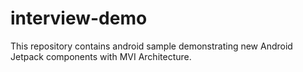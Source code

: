 # interview-demo
This repository contains android sample demonstrating new Android Jetpack components with MVI Architecture.
